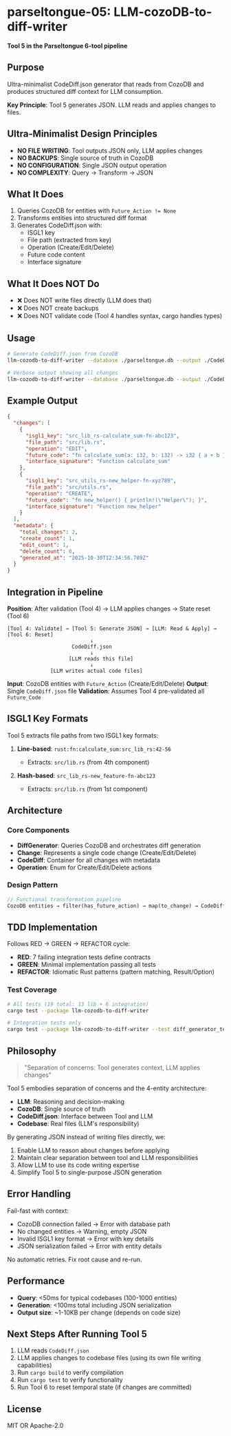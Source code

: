 # parseltongue-05: LLM-cozoDB-to-diff-writer

**Tool 5 in the Parseltongue 6-tool pipeline**

## Purpose

Ultra-minimalist CodeDiff.json generator that reads from CozoDB and produces structured diff context for LLM consumption.

**Key Principle**: Tool 5 generates JSON. LLM reads and applies changes to files.

## Ultra-Minimalist Design Principles

- **NO FILE WRITING**: Tool outputs JSON only, LLM applies changes
- **NO BACKUPS**: Single source of truth in CozoDB
- **NO CONFIGURATION**: Single JSON output operation
- **NO COMPLEXITY**: Query → Transform → JSON

## What It Does

1. Queries CozoDB for entities with `Future_Action != None`
2. Transforms entities into structured diff format
3. Generates CodeDiff.json with:
   - ISGL1 key
   - File path (extracted from key)
   - Operation (Create/Edit/Delete)
   - Future code content
   - Interface signature

## What It Does NOT Do

- ❌ Does NOT write files directly (LLM does that)
- ❌ Does NOT create backups
- ❌ Does NOT validate code (Tool 4 handles syntax, cargo handles types)

## Usage

```bash
# Generate CodeDiff.json from CozoDB
llm-cozodb-to-diff-writer --database ./parseltongue.db --output ./CodeDiff.json

# Verbose output showing all changes
llm-cozodb-to-diff-writer --database ./parseltongue.db --output ./CodeDiff.json --verbose
```

## Example Output

```json
{
  "changes": [
    {
      "isgl1_key": "src_lib_rs-calculate_sum-fn-abc123",
      "file_path": "src/lib.rs",
      "operation": "EDIT",
      "future_code": "fn calculate_sum(a: i32, b: i32) -> i32 { a + b }",
      "interface_signature": "Function calculate_sum"
    },
    {
      "isgl1_key": "src_utils_rs-new_helper-fn-xyz789",
      "file_path": "src/utils.rs",
      "operation": "CREATE",
      "future_code": "fn new_helper() { println!(\"Helper\"); }",
      "interface_signature": "Function new_helper"
    }
  ],
  "metadata": {
    "total_changes": 2,
    "create_count": 1,
    "edit_count": 1,
    "delete_count": 0,
    "generated_at": "2025-10-30T12:34:56.789Z"
  }
}
```

## Integration in Pipeline

**Position**: After validation (Tool 4) → LLM applies changes → State reset (Tool 6)

```
[Tool 4: Validate] → [Tool 5: Generate JSON] → [LLM: Read & Apply] → [Tool 6: Reset]
                           ↓
                     CodeDiff.json
                           ↓
                    [LLM reads this file]
                           ↓
              [LLM writes actual code files]
```

**Input**: CozoDB entities with `Future_Action` (Create/Edit/Delete)
**Output**: Single `CodeDiff.json` file
**Validation**: Assumes Tool 4 pre-validated all `Future_Code`

## ISGL1 Key Formats

Tool 5 extracts file paths from two ISGL1 key formats:

1. **Line-based**: `rust:fn:calculate_sum:src_lib_rs:42-56`
   - Extracts: `src/lib.rs` (from 4th component)

2. **Hash-based**: `src_lib_rs-new_feature-fn-abc123`
   - Extracts: `src/lib.rs` (from 1st component)

## Architecture

### Core Components

- **DiffGenerator**: Queries CozoDB and orchestrates diff generation
- **Change**: Represents a single code change (Create/Edit/Delete)
- **CodeDiff**: Container for all changes with metadata
- **Operation**: Enum for Create/Edit/Delete actions

### Design Pattern

```rust
// Functional transformation pipeline
CozoDB entities → filter(has_future_action) → map(to_change) → CodeDiff
```

## TDD Implementation

Follows RED → GREEN → REFACTOR cycle:

- **RED**: 7 failing integration tests define contracts
- **GREEN**: Minimal implementation passing all tests
- **REFACTOR**: Idiomatic Rust patterns (pattern matching, Result/Option)

### Test Coverage

```bash
# All tests (19 total: 13 lib + 6 integration)
cargo test --package llm-cozodb-to-diff-writer

# Integration tests only
cargo test --package llm-cozodb-to-diff-writer --test diff_generator_tests
```

## Philosophy

> "Separation of concerns: Tool generates context, LLM applies changes"

Tool 5 embodies separation of concerns and the 4-entity architecture:
- **LLM**: Reasoning and decision-making
- **CozoDB**: Single source of truth
- **CodeDiff.json**: Interface between Tool and LLM
- **Codebase**: Real files (LLM's responsibility)

By generating JSON instead of writing files directly, we:
1. Enable LLM to reason about changes before applying
2. Maintain clear separation between tool and LLM responsibilities
3. Allow LLM to use its code writing expertise
4. Simplify Tool 5 to single-purpose JSON generation

## Error Handling

Fail-fast with context:
- CozoDB connection failed → Error with database path
- No changed entities → Warning, empty JSON
- Invalid ISGL1 key format → Error with key details
- JSON serialization failed → Error with entity details

No automatic retries. Fix root cause and re-run.

## Performance

- **Query**: <50ms for typical codebases (100-1000 entities)
- **Generation**: <100ms total including JSON serialization
- **Output size**: ~1-10KB per change (depends on code size)

## Next Steps After Running Tool 5

1. LLM reads `CodeDiff.json`
2. LLM applies changes to codebase files (using its own file writing capabilities)
3. Run `cargo build` to verify compilation
4. Run `cargo test` to verify functionality
5. Run Tool 6 to reset temporal state (if changes are committed)

## License

MIT OR Apache-2.0
